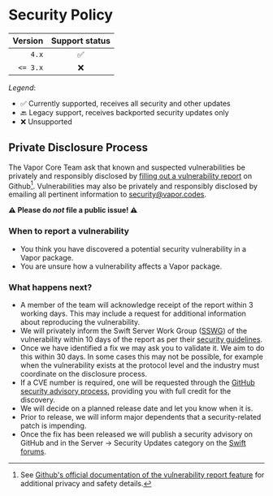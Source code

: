# Security Policy

Version|Support status
-----:|:----:
`4.x`    |:white_check_mark:
`<= 3.x` |:x:

_Legend_:
  - ✅ Currently supported, receives all security and other updates
  - 🔙 Legacy support, receives backported security updates only
  - ❌ Unsupported


## Private Disclosure Process

The Vapor Core Team ask that known and suspected vulnerabilities be privately and responsibly disclosed by [filling out a vulnerability report](https://github.com/vapor/vapor/security/advisories/new) on Github[^1]. Vulnerabilities may also be privately and responsibly disclosed by emailing all pertinent information to [security@vapor.codes](mailto:security@vapor.codes).

[^1]: See [Github's official documentation of the vulnerability report feature](https://docs.github.com/en/code-security/security-advisories/guidance-on-reporting-and-writing-information-about-vulnerabilities/privately-reporting-a-security-vulnerability) for additional privacy and safety details.

**⚠️ Please do _not_ file a public issue! ⚠️**

### When to report a vulnerability

* You think you have discovered a potential security vulnerability in a Vapor package.
* You are unsure how a vulnerability affects a Vapor package.

### What happens next?

* A member of the team will acknowledge receipt of the report within 3 working days. This may include a request for additional information about reproducing the vulnerability.
* We will privately inform the Swift Server Work Group ([SSWG](https://github.com/swift-server/sswg)) of the vulnerability within 10 days of the report as per their [security guidelines](https://github.com/swift-server/sswg/blob/main/security/README.md).
* Once we have identified a fix we may ask you to validate it. We aim to do this within 30 days. In some cases this may not be possible, for example when the vulnerability exists at the protocol level and the industry must coordinate on the disclosure process.
* If a CVE number is required, one will be requested through the [GitHub security advisory process](https://docs.github.com/en/code-security/security-advisories), providing you with full credit for the discovery.
* We will decide on a planned release date and let you know when it is.
* Prior to release, we will inform major dependents that a security-related patch is impending.
* Once the fix has been released we will publish a security advisory on GitHub and in the Server → Security Updates category on the [Swift forums](https://forums.swift.org/c/server/security-updates/).
